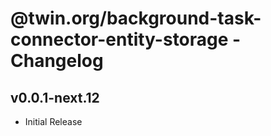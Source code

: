 # @twin.org/background-task-connector-entity-storage - Changelog

## v0.0.1-next.12

- Initial Release
